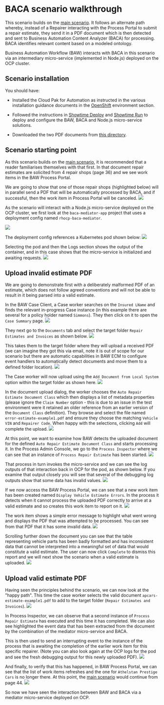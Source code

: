 # BACA scenario walkthrough

This scenario builds on the [main scenario](resources/denim-compute-scenario-walkthrough.pdf). It follows an alternate path whereby, instead of a Repairer interacting with the Process Portal to submit a repair estimate, they send it in a PDF document which is then detected and sent to Business Automation Content Analyzer (BACA) for processing. BACA identifies relevant content based on a modeled ontology.

Business Automation Workflow (BAW) interacts with BACA in this scenario via an intermediary micro-service (implemented in Node.js) deployed on the OCP cluster.

## Scenario installation
You should have:

- Installed the Cloud Pak for Automation as instructed in the various installation guidance documents in the [OpenShift](../environment/rhos-intro.md) environment section.

- Followed the instructions in [Showtime Deploy](../showtime/deploy-solution.md) and [Showtime Run](../showtime/run-solution.md) to deploy and configure the BAW, BACA and Node.js micro-service solutions.

- Downloaded the two PDF documents from [this directory](https://github.com/ibm-cloud-architecture/denim-compute/tree/master/solution/baca).

## Scenario starting point

As this scenario builds on the [main scenario](./resources/denim-compute-scenario-walkthrough.pdf), it is recommended that a reader familiarises themselves with that first. In that document repair estimates are solicited from 4 repair shops (page 36) and we see work items in the BAW Process Portal.

We are going to show that one of those repair shops (highlighted below) will in parallel send a PDF that will be automatically processed by BACA, and if successful, then the work item in Process Portal will be canceled.
![](images/baca-scenario1.png)

As the scenario will interact with a Node.js micro-service deployed on the OCP cluster, we first look at the `baca-mediator-app` project that uses a deployment config named `rhocp-baca-mediator`.

![](images/baca-scenario2.png)

The deployment config references a Kubernetes pod shown below:
![](images/baca-scenario3.png)

Selecting the pod and then the Logs section shows the output of the container, and in this case shows that the micro-service is initialized and awaiting requests.
![](images/baca-scenario4.png)

## Upload invalid estimate PDF
We are going to demonstrate first with a deliberately malformed PDF of an estimate, which does not follow agreed conventions and will not be able to result in it being parsed into a valid estimate.

In the BAW Case Client, a Case worker searches on the `Insured LName` and finds the relevant in-progress Case instance (in this example there are several for a policy holder named `Simmons`). They then click on it to open the `Case Summary` page.
![](images/baca-scenario5.png)

They next go to the `Documents` tab and select the target folder `Repair Estimates and Invoices` as shown below.
![](images/baca-scenario6.png)

This takes them to the target folder where they will upload a received PDF (we can imagine they got this via email, note it is out of scope for our scenario but there are automatic capabilities in BAW ECM to configure event handlers to automatically detect documents and move them to a defined folder location).
![](images/baca-scenario7.png)

The Case worker will now upload using the `Add Document from Local System` option within the target folder as shown here.
![](images/baca-scenario8.png)

In the document upload dialog, the worker chooses the `Auto Repair Estimate Document Class` which then displays a list of metadata properties (please ignore the `Claim Number` option - this is due to an issue in the test environment were it retained an older reference from an earlier version of the `Document Class` definition). They browse and select the file named `error-estimate-example1.pdf` and ensure they choose the matching `Vehicle VIN` and `Repairer Code`. When happy with the selections, clicking `Add` will complete the upload. 
![](images/baca-scenario9.png)

At this point, we want to examine how BAW detects the uploaded document for the defined `Auto Repair Estimate Document Class` and starts processing it. In the Process Admin Console, we go to the `Process Inspector` where we can see that an instance of `Process Repair Estimate` has been started.
![](images/baca-scenario10.png)

That process in turn invokes the micro-service and we can see the log outputs of that interaction back in OCP for the pod, as shown below. If you examine that output closely you will see that several of the debugging log outputs show that some data has invalid values.
![](images/baca-scenario11.png)

If we now access the BAW Process Portal, we can see that a new work item has been created named `Display Vehicle Estimate Errors`. In the process it detects when it cannot process the uploaded PDF correctly to arrive at a valid estimate and so creates this work item to report on it.
![](images/baca-scenario12.png)

The work item shows a simple error message to highlight what went wrong and displays the PDF that was attempted to be processed. You can see from that PDF that it has some invalid data.
![](images/baca-scenario13.png)

Scrolling further down the document you can see that the table representing vehicle parts has been badly formatted and has inconsistent data that cannot be interpreted into a meaningful set of data that would constitute a valid estimate. The user can now click `Complete` to dismiss this report and we will next show the scenario when a valid estimate is uploaded.
![](images/baca-scenario14.png)

## Upload valid estimate PDF
Having seen the principles behind the scenario, we can now look at the "happy path". This time the case worker selects the valid document `apcars-estimate-example1.pdf` to add to the target folder (`Repair Estimates and Invoices`).
![](images/baca-scenario15.png)

In Process Inspector, we can observe that a second instance of `Process Repair Estimate` has executed and this time it has completed. We can also see highlighted the event data that has been extracted from the document by the combination of the mediator micro-service and BACA.

This is then used to send an interrupting event to the instance of the process that is awaiting the completion of the earlier work item for this specific repairer. (Note you can also look again at the OCP logs for the pod and see the fresh debugging output for this newly uploaded PDF).
![](images/baca-scenario16.png)

And finally, to verify that this has happened, in BAW Process Portal, we can see that the list of work items refreshes and the one for `Athelstan Prestige Cars` is no longer there. At this point, the [main scenario](resources/denim-compute-scenario-walkthrough.pdf) would continue from page 44.
![](images/baca-scenario17.png)

So now we have seen the interaction between BAW and BACA via a mediator micro-service deployed on OCP.